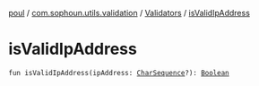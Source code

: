 [poul](../../index.md) / [com.sophoun.utils.validation](../index.md) / [Validators](index.md) / [isValidIpAddress](./is-valid-ip-address.md)

# isValidIpAddress

`fun isValidIpAddress(ipAddress: `[`CharSequence`](https://kotlinlang.org/api/latest/jvm/stdlib/kotlin/-char-sequence/index.html)`?): `[`Boolean`](https://kotlinlang.org/api/latest/jvm/stdlib/kotlin/-boolean/index.html)